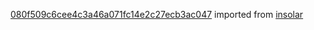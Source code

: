 [080f509c6cee4c3a46a071fc14e2c27ecb3ac047](https://github.com/insolar/insolar/commit/080f509c6cee4c3a46a071fc14e2c27ecb3ac047) imported from [insolar](https://github.com/insolar/insolar)
